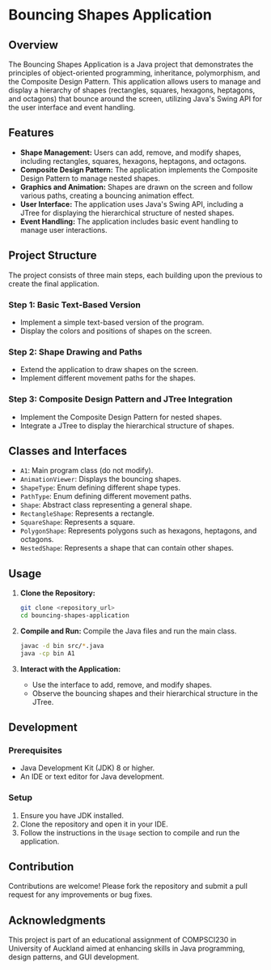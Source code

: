 # Bouncing Shapes Application

## Overview
The Bouncing Shapes Application is a Java project that demonstrates the principles of object-oriented programming, inheritance, polymorphism, and the Composite Design Pattern. This application allows users to manage and display a hierarchy of shapes (rectangles, squares, hexagons, heptagons, and octagons) that bounce around the screen, utilizing Java's Swing API for the user interface and event handling.

## Features
- **Shape Management:** Users can add, remove, and modify shapes, including rectangles, squares, hexagons, heptagons, and octagons.
- **Composite Design Pattern:** The application implements the Composite Design Pattern to manage nested shapes.
- **Graphics and Animation:** Shapes are drawn on the screen and follow various paths, creating a bouncing animation effect.
- **User Interface:** The application uses Java's Swing API, including a JTree for displaying the hierarchical structure of nested shapes.
- **Event Handling:** The application includes basic event handling to manage user interactions.

## Project Structure
The project consists of three main steps, each building upon the previous to create the final application.

### Step 1: Basic Text-Based Version
- Implement a simple text-based version of the program.
- Display the colors and positions of shapes on the screen.

### Step 2: Shape Drawing and Paths
- Extend the application to draw shapes on the screen.
- Implement different movement paths for the shapes.

### Step 3: Composite Design Pattern and JTree Integration
- Implement the Composite Design Pattern for nested shapes.
- Integrate a JTree to display the hierarchical structure of shapes.

## Classes and Interfaces
- `A1`: Main program class (do not modify).
- `AnimationViewer`: Displays the bouncing shapes.
- `ShapeType`: Enum defining different shape types.
- `PathType`: Enum defining different movement paths.
- `Shape`: Abstract class representing a general shape.
- `RectangleShape`: Represents a rectangle.
- `SquareShape`: Represents a square.
- `PolygonShape`: Represents polygons such as hexagons, heptagons, and octagons.
- `NestedShape`: Represents a shape that can contain other shapes.

## Usage
1. **Clone the Repository:**
    ```sh
    git clone <repository_url>
    cd bouncing-shapes-application
    ```

2. **Compile and Run:**
    Compile the Java files and run the main class.
    ```sh
    javac -d bin src/*.java
    java -cp bin A1
    ```

3. **Interact with the Application:**
    - Use the interface to add, remove, and modify shapes.
    - Observe the bouncing shapes and their hierarchical structure in the JTree.

## Development
### Prerequisites
- Java Development Kit (JDK) 8 or higher.
- An IDE or text editor for Java development.

### Setup
1. Ensure you have JDK installed.
2. Clone the repository and open it in your IDE.
3. Follow the instructions in the `Usage` section to compile and run the application.

## Contribution
Contributions are welcome! Please fork the repository and submit a pull request for any improvements or bug fixes.

## Acknowledgments
This project is part of an educational assignment of COMPSCI230 in University of Auckland aimed at enhancing skills in Java programming, design patterns, and GUI development.
